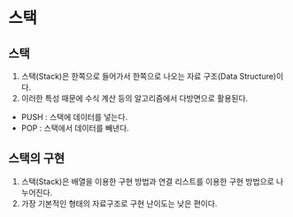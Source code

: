 # 스택
## 스택
1. 스택(Stack)은 한쪽으로 들어가서 한쪽으로 나오는 자료 구조(Data Structure)이다.
2. 이러한 특성 때문에 수식 계산 등의 알고리즘에서 다방면으로 활용된다.
- PUSH : 스택에 데이터를 넣는다.
- POP : 스택에서 데이터를 빼낸다.

## 스택의 구현
1. 스택(Stack)은 배열을 이용한 구현 방법과 연결 리스트를 이용한 구현 방법으로 나누어진다.
2. 가장 기본적인 형태의 자료구조로 구현 난이도는 낮은 편이다.